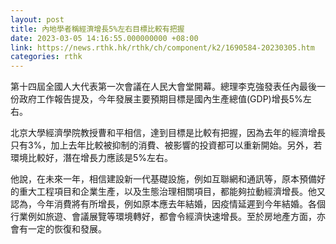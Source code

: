 ```yaml
---
layout: post
title: 內地學者稱經濟增長5%左右目標比較有把握
date: 2023-03-05 14:16:55.000000000 +08:00
link: https://news.rthk.hk/rthk/ch/component/k2/1690584-20230305.htm
categories: rthk
---
```


第十四屆全國人大代表第一次會議在人民大會堂開幕。總理李克強發表任內最後一份政府工作報告提及，今年發展主要預期目標是國內生產總值(GDP)增長5%左右。

北京大學經濟學院教授曹和平相信，達到目標是比較有把握，因為去年的經濟增長只有3%，加上去年比較被抑制的消費、被影響的投資都可以重新開始。另外，若環境比較好，潛在增長力應該是5%左右。

他說，在未來一年，相信建設新一代基礎設施，例如互聯網和通訊等，原本預備好的重大工程項目和企業生產，以及生態治理相關項目，都能夠拉動經濟增長。他又認為，今年消費將有所增長，例如原本應去年結婚，因疫情延遲到今年結婚。各個行業例如旅遊、會議展覽等環境轉好，都會令經濟快速增長。至於房地產方面，亦會有一定的恢復和發展。
